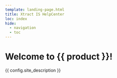```yaml
---
template: landing-page.html
title: Xtract IS HelpCenter
loc: index
hide:
  - navigation
  - toc
---
```


# Welcome to {{ product }}!

{{ config.site_description }}
